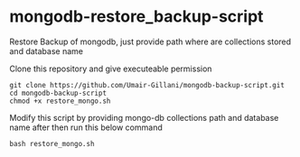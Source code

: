 # mongodb-restore_backup-script
Restore Backup of mongodb, just provide path where are collections stored and database name

Clone this repository and give executeable permission
```
git clone https://github.com/Umair-Gillani/mongodb-backup-script.git
cd mongodb-backup-script
chmod +x restore_mongo.sh

```

Modify this script by providing mongo-db collections path and database name 
after then run this below command 
```
bash restore_mongo.sh
```

